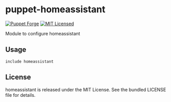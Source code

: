 puppet-homeassistant
===========

[![Puppet Forge](https://img.shields.io/puppetforge/v/halyard/homeassistant.svg)](https://forge.puppetlabs.com/halyard/homeassistant)
[![MIT Licensed](http://img.shields.io/badge/license-MIT-green.svg?style=flat)](https://tldrlegal.com/license/mit-license)

Module to configure homeassistant

## Usage

```puppet
include homeassistant
```
## License

homeassistant is released under the MIT License. See the bundled LICENSE file for details.

